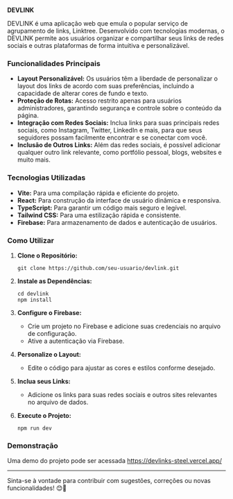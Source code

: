 **DEVLINK**

DEVLINK é uma aplicação web que emula o popular serviço de agrupamento de links, Linktree. Desenvolvido com tecnologias modernas, o DEVLINK permite aos usuários organizar e compartilhar seus links de redes sociais e outras plataformas de forma intuitiva e personalizável.

### Funcionalidades Principais

- **Layout Personalizável:** Os usuários têm a liberdade de personalizar o layout dos links de acordo com suas preferências, incluindo a capacidade de alterar cores de fundo e texto.
- **Proteção de Rotas:** Acesso restrito apenas para usuários administradores, garantindo segurança e controle sobre o conteúdo da página.
- **Integração com Redes Sociais:** Inclua links para suas principais redes sociais, como Instagram, Twitter, LinkedIn e mais, para que seus seguidores possam facilmente encontrar e se conectar com você.
- **Inclusão de Outros Links:** Além das redes sociais, é possível adicionar qualquer outro link relevante, como portfólio pessoal, blogs, websites e muito mais.

### Tecnologias Utilizadas

- **Vite:** Para uma compilação rápida e eficiente do projeto.
- **React:** Para construção da interface de usuário dinâmica e responsiva.
- **TypeScript:** Para garantir um código mais seguro e legível.
- **Tailwind CSS:** Para uma estilização rápida e consistente.
- **Firebase:** Para armazenamento de dados e autenticação de usuários.

### Como Utilizar

1. **Clone o Repositório:**
   ```
   git clone https://github.com/seu-usuario/devlink.git
   ```

2. **Instale as Dependências:**
   ```
   cd devlink
   npm install
   ```

3. **Configure o Firebase:**
   - Crie um projeto no Firebase e adicione suas credenciais no arquivo de configuração.
   - Ative a autenticação via Firebase.

4. **Personalize o Layout:**
   - Edite o código para ajustar as cores e estilos conforme desejado.

5. **Inclua seus Links:**
   - Adicione os links para suas redes sociais e outros sites relevantes no arquivo de dados.

6. **Execute o Projeto:**
   ```
   npm run dev
   ```

### Demonstração

Uma demo do projeto pode ser acessada https://devlinks-steel.vercel.app/


---

Sinta-se à vontade para contribuir com sugestões, correções ou novas funcionalidades! 😊🚀
